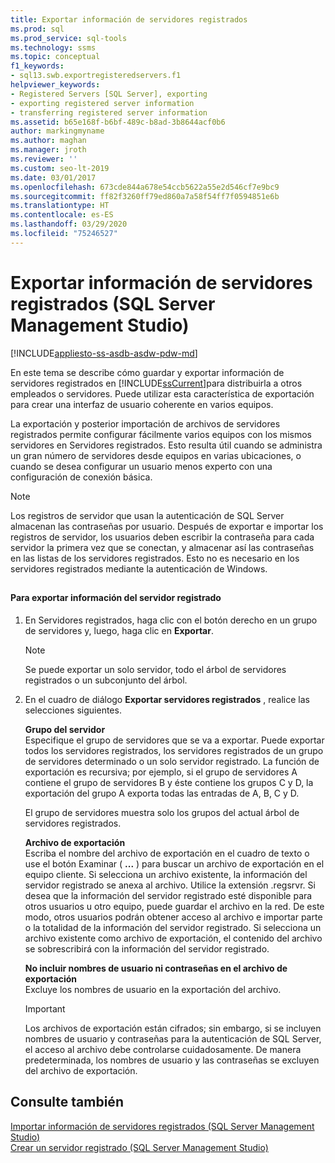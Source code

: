 ```yaml
---
title: Exportar información de servidores registrados
ms.prod: sql
ms.prod_service: sql-tools
ms.technology: ssms
ms.topic: conceptual
f1_keywords:
- sql13.swb.exportregisteredservers.f1
helpviewer_keywords:
- Registered Servers [SQL Server], exporting
- exporting registered server information
- transferring registered server information
ms.assetid: b65e168f-b6bf-489c-b8ad-3b8644acf0b6
author: markingmyname
ms.author: maghan
ms.manager: jroth
ms.reviewer: ''
ms.custom: seo-lt-2019
ms.date: 03/01/2017
ms.openlocfilehash: 673cde844a678e54ccb5622a55e2d546cf7e9bc9
ms.sourcegitcommit: ff82f3260ff79ed860a7a58f54ff7f0594851e6b
ms.translationtype: HT
ms.contentlocale: es-ES
ms.lasthandoff: 03/29/2020
ms.locfileid: "75246527"
---
```

# <a name="export-registered-server-information-sql-server-management-studio"></a>Exportar información de servidores registrados (SQL Server Management Studio)

[!INCLUDE[appliesto-ss-asdb-asdw-pdw-md](../../includes/appliesto-ss-asdb-asdw-pdw-md.md)]

En este tema se describe cómo guardar y exportar información de servidores registrados en [!INCLUDE[ssCurrent](../../includes/sscurrent-md.md)]para distribuirla a otros empleados o servidores. Puede utilizar esta característica de exportación para crear una interfaz de usuario coherente en varios equipos.  
  
 La exportación y posterior importación de archivos de servidores registrados permite configurar fácilmente varios equipos con los mismos servidores en Servidores registrados. Esto resulta útil cuando se administra un gran número de servidores desde equipos en varias ubicaciones, o cuando se desea configurar un usuario menos experto con una configuración de conexión básica.  
  
> [!NOTE]  
>  Los registros de servidor que usan la autenticación de SQL Server almacenan las contraseñas por usuario. Después de exportar e importar los registros de servidor, los usuarios deben escribir la contraseña para cada servidor la primera vez que se conectan, y almacenar así las contraseñas en las listas de los servidores registrados. Esto no es necesario en los servidores registrados mediante la autenticación de Windows.  
  
##  <a name="SSMSProcedure"></a>  
  
#### <a name="to-export-registered-server-information"></a>Para exportar información del servidor registrado  
  
1.  En Servidores registrados, haga clic con el botón derecho en un grupo de servidores y, luego, haga clic en **Exportar**.  
  
    > [!NOTE]  
    >  Se puede exportar un solo servidor, todo el árbol de servidores registrados o un subconjunto del árbol.  
  
2.  En el cuadro de diálogo **Exportar servidores registrados** , realice las selecciones siguientes.  
  
     **Grupo del servidor**  
     Especifique el grupo de servidores que se va a exportar. Puede exportar todos los servidores registrados, los servidores registrados de un grupo de servidores determinado o un solo servidor registrado. La función de exportación es recursiva; por ejemplo, si el grupo de servidores A contiene el grupo de servidores B y éste contiene los grupos C y D, la exportación del grupo A exporta todas las entradas de A, B, C y D.  
  
     El grupo de servidores muestra solo los grupos del actual árbol de servidores registrados.  
  
     **Archivo de exportación**  
     Escriba el nombre del archivo de exportación en el cuadro de texto o use el botón Examinar ( **...** ) para buscar un archivo de exportación en el equipo cliente. Si selecciona un archivo existente, la información del servidor registrado se anexa al archivo. Utilice la extensión .regsrvr. Si desea que la información del servidor registrado esté disponible para otros usuarios u otro equipo, puede guardar el archivo en la red. De este modo, otros usuarios podrán obtener acceso al archivo e importar parte o la totalidad de la información del servidor registrado. Si selecciona un archivo existente como archivo de exportación, el contenido del archivo se sobrescribirá con la información del servidor registrado.  
  
     **No incluir nombres de usuario ni contraseñas en el archivo de exportación**  
     Excluye los nombres de usuario en la exportación del archivo.  
  
    > [!IMPORTANT]  
    >  Los archivos de exportación están cifrados; sin embargo, si se incluyen nombres de usuario y contraseñas para la autenticación de SQL Server, el acceso al archivo debe controlarse cuidadosamente. De manera predeterminada, los nombres de usuario y las contraseñas se excluyen del archivo de exportación.  
  
## <a name="see-also"></a>Consulte también  
 [Importar información de servidores registrados &#40;SQL Server Management Studio&#41;](../../tools/sql-server-management-studio/import-registered-server-information-sql-server-management-studio.md)   
 [Crear un servidor registrado &#40;SQL Server Management Studio&#41;](../../tools/sql-server-management-studio/create-a-new-registered-server-sql-server-management-studio.md)  
  
  
